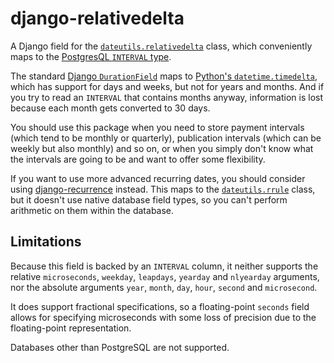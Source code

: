 # django-relativedelta

A Django field for the [`dateutils.relativedelta`](https://labix.org/python-dateutil#head-ba5ffd4df8111d1b83fc194b97ebecf837add454) class,
which conveniently maps to the [PostgresQL `INTERVAL` type](https://www.postgresql.org/docs/current/static/datatype-datetime.html#DATATYPE-INTERVAL-INPUT).

The standard [Django `DurationField`](https://docs.djangoproject.com/en/1.10/ref/models/fields/#durationfield)
maps to [Python's `datetime.timedelta`](https://docs.python.org/3/library/datetime.html#datetime.timedelta), which
has support for days and weeks, but not for years and months.  And if you try to read an `INTERVAL` that contains
months anyway, information is lost because each month gets converted to 30 days.

You should use this package when you need to store payment intervals
(which tend to be monthly or quarterly), publication intervals (which
can be weekly but also monthly) and so on, or when you simply don't
know what the intervals are going to be and want to offer some
flexibility.

If you want to use more advanced recurring dates, you should consider
using [django-recurrence](https://github.com/django-recurrence/django-recurrence)
instead.  This maps to the [`dateutils.rrule`](https://labix.org/python-dateutil#head-ba5ffd4df8111d1b83fc194b97ebecf837add454)
class, but it doesn't use native database field types, so you can't
perform arithmetic on them within the database.

## Limitations

Because this field is backed by an `INTERVAL` column, it neither
supports the relative `microseconds`, `weekday`, `leapdays`, `yearday`
and `nlyearday` arguments, nor the absolute arguments `year`, `month`,
`day`, `hour`, `second` and `microsecond`.

It does support fractional specifications, so a floating-point
`seconds` field allows for specifying microseconds with some loss of
precision due to the floating-point representation.

Databases other than PostgreSQL are not supported.
